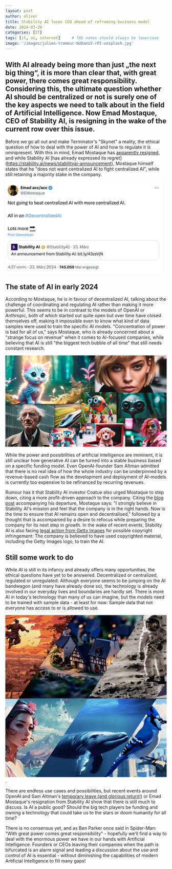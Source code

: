 ```yaml
---
layout: post
author: oliver
title: Stability AI loses CEO ahead of reframing business model
date: 2024-03-26
categories: [IT]
tags: [it, ai, internet]     # TAG names should always be lowercase
image: '/images/julien-tromeur-6UDansS-rPI-unsplash.jpg'
---
```


## With AI already being more than just „the next big thing“, it is more than clear that, with great power, there comes great responsibility. Considering this, the ultimate question whether AI should be centralized or not is surely one of the key aspects we need to talk about in the field of Artificial Intelligence. Now Emad Mostaque, CEO of Stability AI, is resigning in the wake of the current row over this issue.

Before we go all out and make Terminator's "Skynet" a reality, the ethical question of how to deal with the power of AI and how to regulate it is omnipresent. With this in mind, Emad Mostaque has [apparently resigned](https://twitter.com/EMostaque/status/1771380668930674850), and while Stability AI [has already expressed its regret] (https://stability.ai/news/stabilityai-announcement), Mostaque himself states that he "does not want centralized AI to fight centralized AI", while still retaining a majority stake in the company.

![Twitter statement](../images/stability_ai_twitter.jpg)

## The state of AI in early 2024

According to Mostaque, he is in favour of decentralized AI, talking about the challenge of coordinating and regulating AI rather than making it more powerful. This seems to be in contrast to the models of OpenAI or Anthropic, both of which started out quite open but over time have closed themselves off, making it impossible even to know what kind of data samples were used to train the specific AI models. "Concentration of power is bad for all of us," says Mostaque, who is already concerned about a "strange focus on revenue" when it comes to AI-focused companies, while believing that AI is still "the biggest tech bubble of all time" that still needs constant research.

![Stability AI artwork](../images/Stable+Video+-+Blog+Image+1920x1080+-+2.jpg)

While the power and possibilities of artificial intelligence are imminent, it is still unclear how generative AI can be turned into a stable business based on a specific funding model. Even OpenAI-founder Sam Altman admitted that there is no real idea of how the whole industry can be underpinned by a revenue-based cash flow as the development and deployment of AI-models is currently too expensive to be refinanced by recurring revenues.

Rumour has it that Stability AI investor Coatue also urged Mostaque to step down, citing a more profit-driven approach to the company. Citing the [blog post](https://stability.ai/news/stabilityai-announcement) accompanying his departure, Mostaque says: "I strongly believe in Stability AI's mission and feel that the company is in the right hands. Now is the time to ensure that AI remains open and decentralised," followed by a thought that is accompanied by a desire to refocus while preparing the company for its next step in growth. In the wake of recent events, Stability AI is also facing [legal action from Getty Images](https://fingfx.thomsonreuters.com/gfx/legaldocs/byvrlkmwnve/GETTY%20IMAGES%20AI%20LAWSUIT%20complaint.pdf) for possible copyright infringement: The company is believed to have used copyrighted material, including the Getty Images logo, to train the AI.

## Still some work to do

While AI is still in its infancy and already offers many opportunities, the ethical questions have yet to be answered. Decentralized or centralized, regulated or unregulated: Although everyone seems to be jumping on the AI bandwagon (and many have already done so), the technology is already involved in our everyday lives and boundaries are hardly set. There is more AI in today's technology than many of us can imagine, but the models need to be trained with sample data - at least for now: Sample data that not everyone has access to or is allowed to use.

![Stability AI](../images/SVD+blog+cover+image.jpg).

There are endless use cases and possibilities, but recent events around OpenAI and Sam Altman's [temporary leave (and glorious return!)](https://openai.com/blog/review-completed-altman-brockman-to-continue-to-lead-openai) or Emad Mostaque's resignation from Stability AI show that there is still much to discuss. Is AI a public good? Should the big tech players be funding and owning a technology that could take us to the stars or doom humanity for all time?

There is no consensus yet, and as Ben Parker once said in Spider-Man: "With great power comes great responsibility" - hopefully we'll find a way to deal with the enormous power we have in our hands with Artificial Intelligence. Founders or CEOs leaving their companies when the path is bifurcated is an alarm signal and leading a discussion about the use and control of AI is essential - without diminishing the capabilities of modern Artificial Intelligence to fill many gaps!